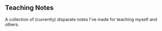 ## Teaching Notes
A collection of (currently) disparate notes I've made for teaching myself and others.
